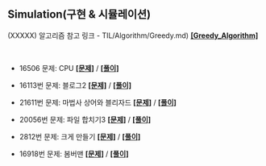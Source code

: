 ## Simulation(구현 & 시뮬레이션)

(XXXXX)
알고리즘 참고 링크 - TIL/Algorithm/Greedy.md) **[[Greedy_Algorithm]](https://github.com/GGamangCoder/TIL/blob/main/Algorithm/Greedy.md)**


<br>

* 16506 문제: CPU **[[문제]](https://www.acmicpc.net/problem/16506)** / **[[풀이]](16506.py)**
* 16113번 문제: 블로그2 **[[문제]](https://www.acmicpc.net/problem/16113)** / **[[풀이]](16113.py)**
* 21611번 문제: 마법사 상어와 블리자드 **[[문제]](https://www.acmicpc.net/problem/21611)** / **[[풀이]](21611.py)**  
* 20056번 문제: 파일 합치기3 **[[문제]](https://www.acmicpc.net/problem/20056)** / **[[풀이]](20056.py)**  
* 2812번 문제: 크게 만들기 **[[문제]](https://www.acmicpc.net/problem/20436)** / **[[풀이]](20436.py)**

* 16918번 문제: 봄버맨 **[[문제]](https://www.acmicpc.net/problem/16918)** / **[[풀이]](16918.py)**
